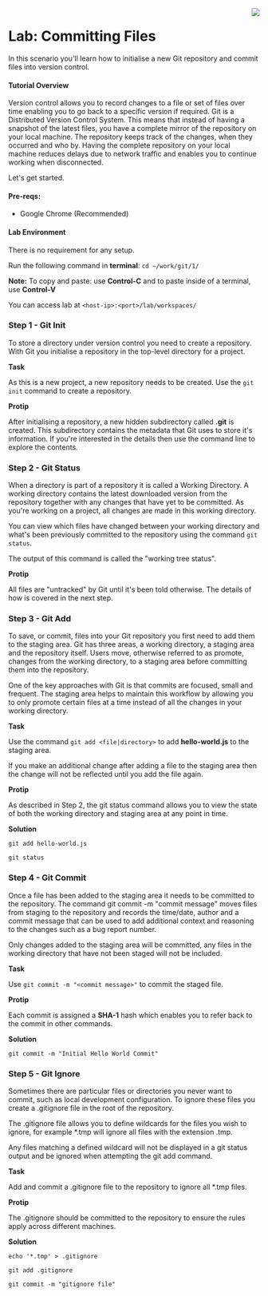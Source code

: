 <img align="right" src="../logo-small.png">


# Lab: Committing Files
In this scenario you'll learn how to initialise a new Git repository and commit files into version control.

#### Tutorial Overview

Version control allows you to record changes to a file or set of files over time enabling you to go back to a specific version if required. Git is a Distributed Version Control System. This means that instead of having a snapshot of the latest files, you have a complete mirror of the repository on your local machine. The repository keeps track of the changes, when they occurred and who by. Having the complete repository on your local machine reduces delays due to network traffic and enables you to continue working when disconnected.

Let's get started.

#### Pre-reqs:
- Google Chrome (Recommended)

#### Lab Environment
There is no requirement for any setup.

Run the following command in **terminal**:
`cd ~/work/git/1/`

**Note:** To copy and paste: use **Control-C** and to paste inside of a terminal, use **Control-V**

You can access lab at `<host-ip>:<port>/lab/workspaces/`

### Step 1 - Git Init
To store a directory under version control you need to create a repository. With Git you initialise a repository in the top-level directory for a project.

**Task**

As this is a new project, a new repository needs to be created. Use the `git init` command to 
create a repository.

**Protip**

After initialising a repository, a new hidden subdirectory called **.git** is created. This subdirectory contains the metadata that Git uses to store it's information. If you're interested in the details then use the command line to explore the contents.

### Step 2 - Git Status
When a directory is part of a repository it is called a Working Directory. A working directory contains the latest downloaded version from the repository together with any changes that have yet to be committed. As you're working on a project, all changes are made in this working directory.

You can view which files have changed between your working directory and what's been previously committed to the repository using the command `git status`.

The output of this command is called the "working tree status".

**Protip**

All files are "untracked" by Git until it's been told otherwise. The details of how is covered in the next step.

### Step 3 - Git Add
To save, or commit, files into your Git repository you first need to add them to the staging area. Git has three areas, a working directory, a staging area and the repository itself. Users move, otherwise referred to as promote, changes from the working directory, to a staging area before committing them into the repository.

One of the key approaches with Git is that commits are focused, small and frequent. The staging area helps to maintain this workflow by allowing you to only promote certain files at a time instead of all the changes in your working directory.

**Task**

Use the command `git add <file|directory>` to add **hello-world.js** to the staging area.

If you make an additional change after adding a file to the staging area then the change will not be reflected until you add the file again.

**Protip**

As described in Step 2, the git status command allows you to view the state of both the working directory and staging area at any point in time.

**Solution**

`git add hello-world.js`

`git status`

### Step 4 - Git Commit
Once a file has been added to the staging area it needs to be committed to the repository. The command git commit -m "commit message" moves files from staging to the repository and records the time/date, author and a commit message that can be used to add additional context and reasoning to the changes such as a bug report number.

Only changes added to the staging area will be committed, any files in the working directory that have not been staged will not be included.

**Task**

Use `git commit -m "<commit message>"` to commit the staged file.

**Protip**

Each commit is assigned a **SHA-1** hash which enables you to refer back to the commit in other commands.

**Solution**

`git commit -m "Initial Hello World Commit"`

### Step 5 - Git Ignore
Sometimes there are particular files or directories you never want to commit, such as local development configuration. To ignore these files you create a .gitignore file in the root of the repository.

The .gitignore file allows you to define wildcards for the files you wish to ignore, for example *.tmp will ignore all files with the extension .tmp.

Any files matching a defined wildcard will not be displayed in a git status output and be ignored when attempting the git add command.

**Task**

Add and commit a .gitignore file to the repository to ignore all *.tmp files.

**Protip**

The .gitignore should be committed to the repository to ensure the rules apply across different machines.

**Solution**

`echo '*.tmp' > .gitignore`

`git add .gitignore`

`git commit -m "gitignore file"`
